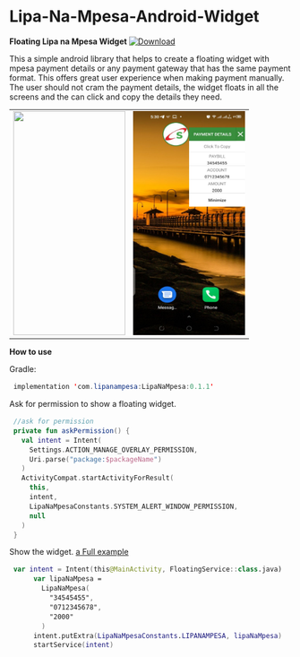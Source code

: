# Lipa-Na-Mpesa-Android-Widget
**Floating Lipa na Mpesa Widget**
[ ![Download](https://api.bintray.com/packages/skyways/LipaNaMpesa/LipaNaMpesa/images/download.svg?version=0.1.1) ](https://bintray.com/skyways/LipaNaMpesa/LipaNaMpesa/0.1.0/link)

This a simple android library that helps to create a floating widget with mpesa payment details or any payment gateway that has the same payment format.
This offers great user experience when making payment manually. The user should not cram the payment details, the widget floats in all the screens and the can click and copy the details they need.


<table>
<tr>
<td>
<img  width="200" height="400" src="https://github.com/AmosKorir/Lipa-Na-Mpesa-Android-Widget/blob/master/art/s1.jpg"/>
</td>
<td>

<img  width="200" height="400" src="https://github.com/AmosKorir/Lipa-Na-Mpesa-Android-Widget/blob/master/art/s2.jpg"/>
</td>
</tr>
</table>


**How to use**

Gradle: 
```java
 implementation 'com.lipanampesa:LipaNaMpesa:0.1.1'
 ```
 Ask for permission to show a floating widget.
 
 ```kotlin
  //ask for permission
  private fun askPermission() {
    val intent = Intent(
      Settings.ACTION_MANAGE_OVERLAY_PERMISSION,
      Uri.parse("package:$packageName")
    )
    ActivityCompat.startActivityForResult(
      this,
      intent,
      LipaNaMpesaConstants.SYSTEM_ALERT_WINDOW_PERMISSION,
      null
    )
  }
  ```
  Show the widget.
    [a Full example](https://github.com/skyways/Lipa-Na-Mpesa-Android-Widget/blob/master/app/src/main/java/com/template/lipanampesa/MainActivity.kt)
       
        
  ```kotlin
   var intent = Intent(this@MainActivity, FloatingService::class.java)
        var lipaNaMpesa =
          LipaNaMpesa(
            "34545455",
            "0712345678",
            "2000"
          )
        intent.putExtra(LipaNaMpesaConstants.LIPANAMPESA, lipaNaMpesa)
        startService(intent)
   ```
  
        
        
        
        
